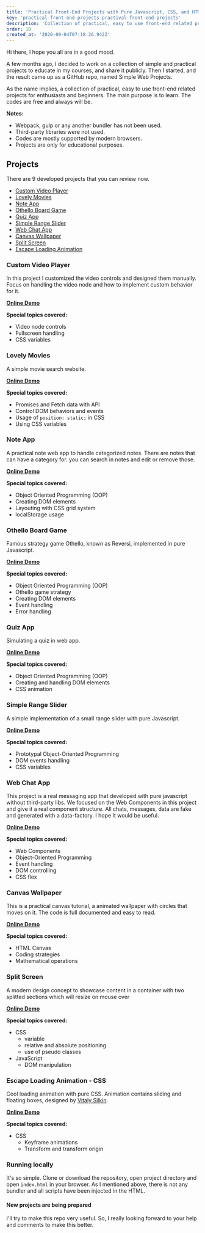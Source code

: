 ```yaml
---
title: 'Practical Front-End Projects with Pure Javascript, CSS, and HTML'
key: 'practical-front-end-projects-practival-front-end-projects'
description: 'Collection of practical, easy to use front-end related projects for enthusiasts and beginners. The primary purpose is to learn. The codes are free and always will be.'
order: 10
created_at: '2020-09-04T07:18:26.942Z'
---
```


Hi there, I hope you all are in a good mood.

A few months ago, I decided to work on a collection of simple and practical projects to educate in my courses, and share
it publicly. Then I started, and the result came up as a GitHub repo, named Simple Web Projects.

As the name implies, a collection of practical, easy to use front-end related projects for enthusiasts and beginners.
The main purpose is to learn. The codes are free and always will be.

**Notes:**

- Webpack, gulp or any another bundler has not been used.
- Third-party libraries were not used.
- Codes are mostly supported by modern browsers.
- Projects are only for educational purposes.

## Projects

There are 9 developed projects that you can review now.

- [Custom Video Player](#custom-video-player)
- [Lovely Movies](#lovely-movies)
- [Note App](#note-app)
- [Othello Board Game](#othello-board-game)
- [Quiz App](#quiz-app)
- [Simple Range Slider](#simple-range-slider)
- [Web Chat App](#web-chat-app)
- [Canvas Wallpaper](#canvas-wallpaper)
- [Split Screen](#split-screen)
- [Escape Loading Animation](#escape-loading-animation---css)

### Custom Video Player

In this project I customized the video controls and designed them manually. Focus on handling the video node and how to
implement custom behavior for it.

**[Online Demo](https://behnamazimi.github.io/simple-web-projects/custom-video-player/)**

**Special topics covered:**

- Video node controls
- Fullscreen handling
- CSS variables

### Lovely Movies

A simple movie search website.

**[Online Demo](https://behnamazimi.github.io/simple-web-projects/lovely-movies/)**

**Special topics covered:**

- Promises and Fetch data with API
- Control DOM behaviors and events
- Usage of `position: static;` in CSS
- Using CSS variables

### Note App

A practical note web app to handle categorized notes. There are notes that can have a category for. you can search in
notes and edit or remove those.

**[Online Demo](https://behnamazimi.github.io/simple-web-projects/notes-app/)**

**Special topics covered:**

- Object Oriented Programming (OOP)
- Creating DOM elements
- Layouting with CSS grid system
- localStorage usage

### Othello Board Game

Famous strategy game Othello, known as Reversi, implemented in pure Javascript.

**[Online Demo](https://behnamazimi.github.io/simple-web-projects/othello-board-game/)**

**Special topics covered:**

- Object Oriented Programming (OOP)
- Othello game strategy
- Creating DOM elements
- Event handling
- Error handling

### Quiz App

Simulating a quiz in web app.

**[Online Demo](https://behnamazimi.github.io/simple-web-projects/quiz-app/)**

**Special topics covered:**

- Object Oriented Programming (OOP)
- Creating and handling DOM elements
- CSS animation

### Simple Range Slider

A simple implementation of a small range slider with pure Javascript.

**[Online Demo](https://behnamazimi.github.io/simple-web-projects/simple-range-slider/)**

**Special topics covered:**

- Prototypal Object-Oriented Programming
- DOM events handling
- CSS variables

### Web Chat App

This project is a real messaging app that developed with pure javascript without third-party libs. We focused on the Web
Components in this project and give it a real component structure. All chats, messages, data are fake and generated with
a data-factory. I hope It would be useful.

**[Online Demo](https://behnamazimi.github.io/simple-web-projects/web-chat-app/)**

**Special topics covered:**

- Web Components
- Object-Oriented Programming
- Event handling
- DOM controlling
- CSS flex

### Canvas Wallpaper

This is a practical canvas tutorial, a animated wallpaper with circles that moves on it. The code is full documented and
easy to read.

**[Online Demo](https://behnamazimi.github.io/simple-web-projects/canvas-wallpaper/)**

**Special topics covered:**

- HTML Canvas
- Coding strategies
- Mathematical operations

### Split Screen

A modern design concept to showcase content in a container with two splitted sections which will resize on mouse over

**[Online Demo](https://behnamazimi.github.io/simple-web-projects/split-screen/)**

**Special topics covered:**

- CSS
    - variable
    - relative and absolute positioning
    - use of pseudo classes
- JavaScript
    - DOM manipulation

### Escape Loading Animation - CSS

Cool loading animation with pure CSS. Animation contains sliding and floating boxes, designed
by [Vitaly Silkin](https://dribbble.com/shots/4268258-Evitare-loader).

**[Online Demo](https://behnamazimi.github.io/simple-web-projects/css-escape-loading-animation/)**

**Special topics covered:**

- CSS
    - Keyframe animations
    - Transform and transform origin

### Running locally

It's so simple. Clone or download the repository, open project directory and open `index.html` in your browser. As I
mentioned above, there is not any bundler and all scripts have been injected in the HTML.

#### New projects are being prepared

I'll try to make this repo very useful. So, I really looking forward to your help and comments to make this better.

